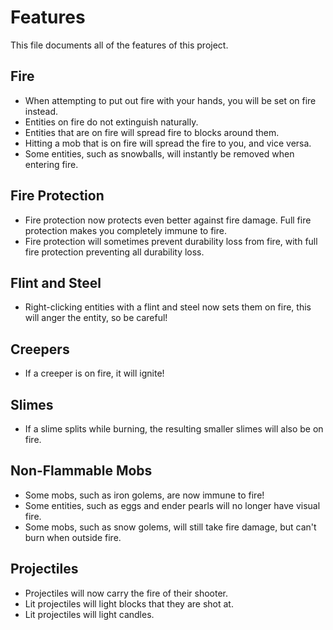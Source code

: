 # Features

This file documents all of the features of this project.

## Fire

- When attempting to put out fire with your hands, you will be set on fire instead.
- Entities on fire do not extinguish naturally.
- Entities that are on fire will spread fire to blocks around them.
- Hitting a mob that is on fire will spread the fire to you, and vice versa.
- Some entities, such as snowballs, will instantly be removed when entering fire.

## Fire Protection

- Fire protection now protects even better against fire damage. Full fire protection makes you completely immune to fire.
- Fire protection will sometimes prevent durability loss from fire, with full fire protection preventing all durability loss.

## Flint and Steel

- Right-clicking entities with a flint and steel now sets them on fire, this will anger the entity, so be careful!

## Creepers

- If a creeper is on fire, it will ignite!

## Slimes

- If a slime splits while burning, the resulting smaller slimes will also be on fire.

## Non-Flammable Mobs

- Some mobs, such as iron golems, are now immune to fire!
- Some entities, such as eggs and ender pearls will no longer have visual fire.
- Some mobs, such as snow golems, will still take fire damage, but can't burn when outside fire.

## Projectiles

- Projectiles will now carry the fire of their shooter.
- Lit projectiles will light blocks that they are shot at.
- Lit projectiles will light candles.
